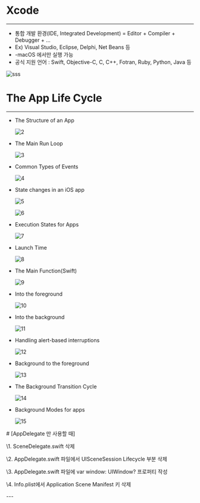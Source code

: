 # Xcode 

---

- 통합 개발 환경(IDE, Integrated Development) = Editor + Compiler + Debugger + ...
- Ex) Visual Studio, Eclipse, Delphi, Net Beans 등
- -macOS 에서만 실행 가능 
- 공식 지원 언어 : Swift, Objective-C, C, C++, Fotran, Ruby, Python, Java 등

![sss](https://github.com/ByoungilYoun/TIL/blob/master/Images/1.png)



# The App Life Cycle 

---

- The Structure of an App 

  ![2](https://github.com/ByoungilYoun/TIL/blob/master/Images/2.png)

  

- The Main Run Loop

  ![3](https://github.com/ByoungilYoun/TIL/blob/master/Images/3.png)

- Common Types of Events

  ![4](https://github.com/ByoungilYoun/TIL/blob/master/Images/4.png)

  

- State changes in an iOS app

  ![5](https://github.com/ByoungilYoun/TIL/blob/master/Images/5.png)

  ![6](https://github.com/ByoungilYoun/TIL/blob/master/Images/6.png)

- Execution States for Apps 

  ![7](https://github.com/ByoungilYoun/TIL/blob/master/Images/7.png)

- Launch Time 

  ![8](https://github.com/ByoungilYoun/TIL/blob/master/Images/8.png)

- The Main Function(Swift)

  ![9](https://github.com/ByoungilYoun/TIL/blob/master/Images/9.png)

- Into the foreground 

  ![10](https://github.com/ByoungilYoun/TIL/blob/master/Images/10.png)

- Into the background

  ![11](https://github.com/ByoungilYoun/TIL/blob/master/Images/11.png)

- Handling alert-based interruptions

  ![12](https://github.com/ByoungilYoun/TIL/blob/master/Images/12.png)

- Background to the foreground

  ![13](https://github.com/ByoungilYoun/TIL/blob/master/Images/13.png)

- The Background Transition Cycle

  ![14](https://github.com/ByoungilYoun/TIL/blob/master/Images/14.png)

- Background Modes for apps

  ![15](https://github.com/ByoungilYoun/TIL/blob/master/Images/15.png)




\# [AppDelegate 만 사용할 때]



\1. SceneDelegate.swift 삭제

\2. AppDelegate.swift 파일에서 UISceneSession Lifecycle 부분 삭제

\3. AppDelegate.swift 파일에 var window: UIWindow? 프로퍼티 작성

\4. Info.plist에서 Application Scene Manifest 키 삭제



\---
